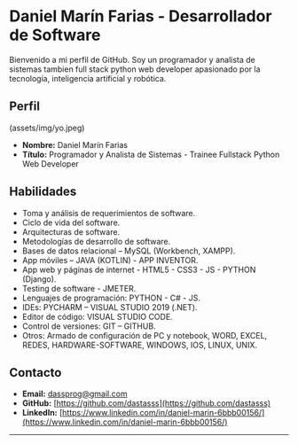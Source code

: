# Daniel Marín Farias - Desarrollador de Software

Bienvenido a mi perfil de GitHub. Soy un programador y analista de sistemas tambien full stack python web developer apasionado por la tecnología, inteligencia artificial y robótica.

## Perfil

(assets/img/yo.jpeg)

- **Nombre:** Daniel Marín Farias
- **Título:** Programador y Analista de Sistemas - Trainee Fullstack Python Web Developer

## Habilidades

- Toma y análisis de requerimientos de software.
- Ciclo de vida del software.
- Arquitecturas de software.
- Metodologías de desarrollo de software.
- Bases de datos relacional – MySQL (Workbench, XAMPP).
- App móviles – JAVA (KOTLIN) - APP INVENTOR.
- App web y páginas de internet - HTML5 - CSS3 - JS - PYTHON (Django).
- Testing de software - JMETER.
- Lenguajes de programación: PYTHON - C# - JS.
- IDEs: PYCHARM – VISUAL STUDIO 2019 (.NET).
- Editor de código: VISUAL STUDIO CODE.
- Control de versiones: GIT – GITHUB.
- Otros: Armado de configuración de PC y notebook, WORD, EXCEL, REDES, HARDWARE-SOFTWARE, WINDOWS, IOS, LINUX, UNIX.

## Contacto

- **Email:** dassprog@gmail.com
- **GitHub:** [https://github.com/dastasss](https://github.com/dastasss)
- **LinkedIn:** [https://www.linkedin.com/in/daniel-marin-6bbb00156/](https://www.linkedin.com/in/daniel-marin-6bbb00156/)

---


